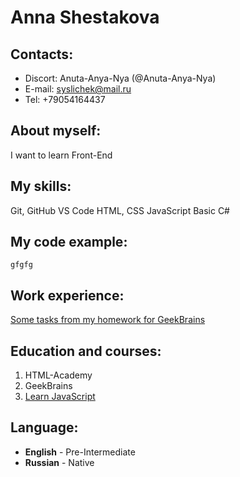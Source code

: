 # Anna Shestakova
## Contacts:
* Discort: Anuta-Anya-Nya (@Anuta-Anya-Nya)
* E-mail: syslichek@mail.ru
* Tel: +79054164437

## About myself:
I want to learn Front-End 

## My skills:
Git, GitHub
VS Code
HTML, CSS
JavaScript Basic
C#

## My code example:
~~~
gfgfg
~~~

## Work experience:
[Some tasks from my homework for GeekBrains](https://github.com/Anuta-Anya-Nya/HomeWork-1)

## Education and courses:
1. HTML-Academy
2. GeekBrains
3. [Learn JavaScript](https://learn.javascript.ru/)
## Language:
* **English** - Pre-Intermediate
* **Russian** - Native